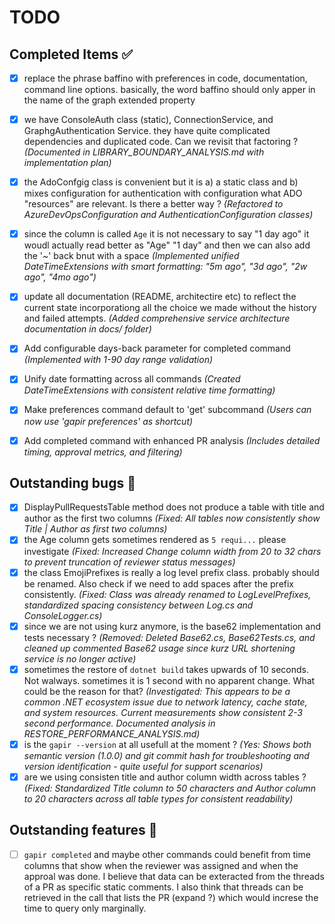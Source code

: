 
# TODO

## Completed Items ✅

- [x] replace the phrase  baffino with preferences in code, documentation, command line options. basically, the word baffino should only apper in the name of the graph extended property
- [x] we have ConsoleAuth class (static), ConnectionService, and GraphgAuthentication Service. they have quite complicated dependencies and duplicated code. Can we revisit that factoring ? _(Documented in LIBRARY_BOUNDARY_ANALYSIS.md with implementation plan)_
- [x] the AdoConfgig class is convenient but it is a) a static class and b) mixes configuration for authentication with configuration what ADO "resources" are relevant. Is there a better way ? _(Refactored to AzureDevOpsConfiguration and AuthenticationConfiguration classes)_
- [x] since the column is called `Age` it is not necessary to say "1 day ago" it woudl actually read better as "Age"  "1 day" and then we can also add the '~' back bnut with a space _(Implemented unified DateTimeExtensions with smart formatting: "5m ago", "3d ago", "2w ago", "4mo ago")_
- [x] update all documentation (README, architectire etc) to reflect the current state incorporationg all the choice we made without the history and failed attempts. _(Added comprehensive service architecture documentation in docs/ folder)_
- [x] Add configurable days-back parameter for completed command _(Implemented with 1-90 day range validation)_
- [x] Unify date formatting across all commands _(Created DateTimeExtensions with consistent relative time formatting)_
- [x] Make preferences command default to 'get' subcommand _(Users can now use 'gapir preferences' as shortcut)_
- [x] Add completed command with enhanced PR analysis _(Includes detailed timing, approval metrics, and filtering)_


## Outstanding bugs 🔄

- [x] DisplayPullRequestsTable method does not produce a table with title and author as the first two columns _(Fixed: All tables now consistently show Title | Author as first two columns)_ 
- [x] the Age column gets sometimes rendered as `5 requi...` please investigate _(Fixed: Increased Change column width from 20 to 32 chars to prevent truncation of reviewer status messages)_
- [x] the class EmojiPrefixes is really a log level prefix class. probably should be renamed. Also check if we need to add spaces after the prefix consistently. _(Fixed: Class was already renamed to LogLevelPrefixes, standardized spacing consistency between Log.cs and ConsoleLogger.cs)_
- [x] since we are not using kurz anymore, is the base62 implementation and tests necessary ? _(Removed: Deleted Base62.cs, Base62Tests.cs, and cleaned up commented Base62 usage since kurz URL shortening service is no longer active)_
- [x] sometimes the restore of `dotnet build` takes upwards of 10 seconds. Not walways. sometimes it is 1 second with no apparent change. What could be the reason for that? _(Investigated: This appears to be a common .NET ecosystem issue due to network latency, cache state, and system resources. Current measurements show consistent 2-3 second performance. Documented analysis in RESTORE_PERFORMANCE_ANALYSIS.md)_
- [x] is the `gapir --version` at all usefull at the moment ? _(Yes: Shows both semantic version (1.0.0) and git commit hash for troubleshooting and version identification - quite useful for support scenarios)_
- [x] are we using consisten title and author column width across tables ? _(Fixed: Standardized Title column to 50 characters and Author column to 20 characters across all table types for consistent readability)_

## Outstanding features 🔄
- [ ] `gapir completed` and maybe other commands could benefit from time columns that show when the reviewer was assigned and when the approal was done. I believe that data can be exteracted from the threads of a PR as specific static comments. I also think that threads can be retrieved in the call that lists the PR (expand ?) which would increse the time to query only marginally.
